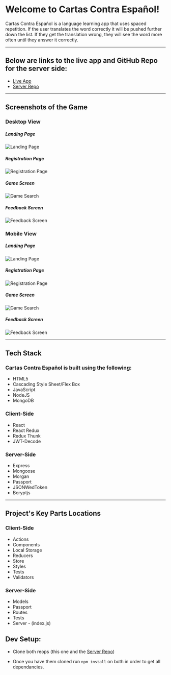 # Welcome to Cartas Contra Español!

Cartas Contra Español is a language learning app that uses spaced repetition.  If the user translates the word correctly it will be pushed further down the list.  If they get the translation wrong, they will see the word more often until they answer it correctly. 

__________________________
## Below are links to the live app and GitHub Repo for the server side:
- [Live App](https://sr-app-sj.herokuapp.com/dashboard)
- [Server Repo](https://github.com/thinkful-ei21/spaced-rep-server-sonya-jonathan)


__________________________
## Screenshots of the Game

### Desktop View

##### Landing Page
![Landing Page](src/images/LG_LP.JPG)

##### Registration Page
![Registration Page](src/images/LG_RP.JPG)

##### Game Screen
![Game Search](src/images/LG_GS.JPG)

##### Feedback Screen
![Feedback Screen](src/images/LG_FS.JPG)

### Mobile View

##### Landing Page
![Landing Page](src/images/SM_LP.JPG)

##### Registration Page
![Registration Page](src/images/SM_RP.JPG)

##### Game Screen
![Game Search](src/images/SM_GS.JPG)

##### Feedback Screen
![Feedback Screen](src/images/SM_FS.JPG)

__________________________
## Tech Stack

### Cartas Contra Español is built using the following:
 
* HTML5
* Cascading Style Sheet/Flex Box
* JavaScript
* NodeJS
* MongoDB

### Client-Side

* React
* React Redux
* Redux Thunk
* JWT-Decode

### Server-Side

* Express
* Mongoose
* Morgan
* Passport
* JSONWedToken
* Bcryptjs
__________________________
## Project's Key Parts Locations

### Client-Side
* Actions
* Components 
* Local Storage
* Reducers
* Store
* Styles
* Tests
* Validators

### Server-Side
* Models
* Passport
* Routes
* Tests
* Server - (index.js)

## Dev Setup:

* Clone both reops (this one and the [Server Repo](https://github.com/sunny-slegs/cartas-contra-espanol-server))

* Once you have them cloned run `npm install` on both in order to get all dependancies.

